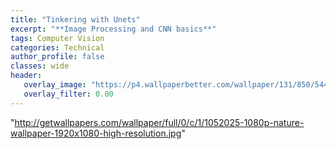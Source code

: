```yaml
---
title: "Tinkering with Unets"
excerpt: "**Image Processing and CNN basics**"
tags: Computer Vision
categories: Technical
author_profile: false
classes: wide
header: 
   overlay_image: "https://p4.wallpaperbetter.com/wallpaper/131/850/544/starry-sky-night-stars-glitter-wallpaper-preview.jpg"
   overlay_filter: 0.00
---
```


"http://getwallpapers.com/wallpaper/full/0/c/1/1052025-1080p-nature-wallpaper-1920x1080-high-resolution.jpg"
